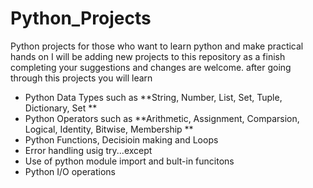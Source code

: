 # Python_Projects
Python projects for those who want to learn python and make practical hands on
I will be adding new projects to this repository as a finish completing
your suggestions and changes are welcome.
after going through this projects you will learn
* Python Data Types such as **String, Number, List, Set, Tuple, Dictionary, Set **
* Python Operators such as **Arithmetic, Assignment, Comparsion,  Logical, Identity, Bitwise, Membership **
* Python Functions, Decisioin making and Loops
* Error handling usig try...except
* Use of python module import and bult-in funcitons
* Python I/O operations
